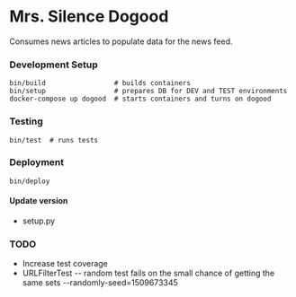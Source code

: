 # Mrs. Silence Dogood
Consumes news articles to populate data for the news feed.

### Development Setup
    bin/build                 # builds containers
    bin/setup                 # prepares DB for DEV and TEST environments
    docker-compose up dogood  # starts containers and turns on dogood

### Testing
    bin/test  # runs tests

### Deployment
    bin/deploy

#### Update version
* setup.py

### TODO
* Increase test coverage
* URLFilterTest -- random test fails on the small chance of getting the same sets
  --randomly-seed=1509673345
